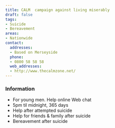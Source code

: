 ```yaml
---
title: CALM  campaign against living miserably
draft: false
tags:
- Suicide
- Bereavement
areas:
- Nationwide
contact:
  addresses:
  - Based on Merseyside
  phone:
  - 0800 58 58 58
  web_addresses:
  - http://www.thecalmzone.net/
---
```


### Information
* For young men.  Help online  Web chat  
* 5pm til midnight, 365 days
* Help after attempted suicide
* Help for friends & family after suicide
* Bereavement after suicide


